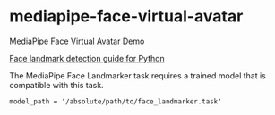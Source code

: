 # mediapipe-face-virtual-avatar

[MediaPipe Face Virtual Avatar Demo](https://codepen.io/mediapipe-preview/pen/oNPKmEy)  

[Face landmark detection guide for Python](https://developers.google.com/mediapipe/solutions/vision/face_landmarker/python)  

The MediaPipe Face Landmarker task requires a trained model that is compatible with this task.  

`model_path = '/absolute/path/to/face_landmarker.task'`   
